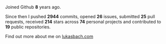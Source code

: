 Joined Github **8** years ago.

Since then I pushed **2944** commits, opened **26** issues, submitted **25** pull requests, received **214** stars across **74** personal projects and contributed to **19** public repositories.

Find out more about me on [lukasbach.com](https://lukasbach.com)
